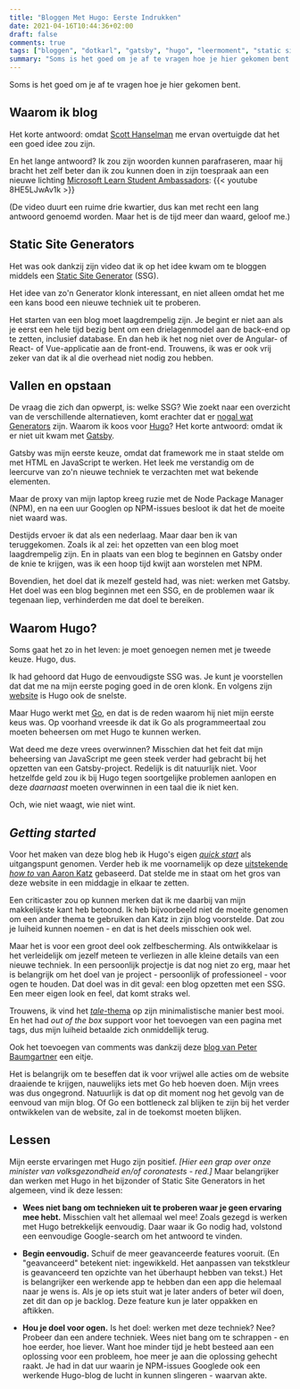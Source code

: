 ```yaml
---
title: "Bloggen Met Hugo: Eerste Indrukken"
date: 2021-04-16T10:44:36+02:00
draft: false
comments: true
tags: ["bloggen", "dotkarl", "gatsby", "hugo", "leermoment", "static site generator"]
summary: "Soms is het goed om je af te vragen hoe je hier gekomen bent."
---
```


Soms is het goed om je af te vragen hoe je hier gekomen bent.


## Waarom ik blog


Het korte antwoord: omdat [Scott Hanselman](https://www.hanselman.com/) me ervan overtuigde dat het een goed idee zou zijn. 


En het lange antwoord? Ik zou zijn woorden kunnen parafraseren, maar hij bracht het zelf beter dan ik zou kunnen doen in zijn toespraak aan een nieuwe lichting [Microsoft Learn Student Ambassadors](https://studentambassadors.microsoft.com/):
{{< youtube 8HE5LJwAv1k >}}


(De video duurt een ruime drie kwartier, dus kan met recht een lang antwoord genoemd worden. Maar het is de tijd meer dan waard, geloof me.)


## Static Site Generators


Het was ook dankzij zijn video dat ik op het idee kwam om te bloggen middels een [Static Site Generator](https://jamstack.org/glossary/ssg/) (SSG). 


Het idee van zo'n Generator klonk interessant, en niet alleen omdat het me een kans bood een nieuwe techniek uit te proberen. 


Het starten van een blog moet laagdrempelig zijn. Je begint er niet aan als je eerst een hele tijd bezig bent om een drielagenmodel aan de back-end op te zetten, inclusief database. En dan heb ik het nog niet over de Angular- of React- of Vue-applicatie aan de front-end. Trouwens, ik was er ook vrij zeker van dat ik al die overhead niet nodig zou hebben. 


## Vallen en opstaan


De vraag die zich dan opwerpt, is: welke SSG? Wie zoekt naar een overzicht van de verschillende alternatieven, komt erachter dat er [nogal wat Generators](https://jamstack.org/generators/) zijn. Waarom ik koos voor [Hugo](https://gohugo.io/)? Het korte antwoord: omdat ik er niet uit kwam met [Gatsby](https://www.gatsbyjs.com/).


Gatsby was mijn eerste keuze, omdat dat framework me in staat stelde om met HTML en JavaScript te werken. Het leek me verstandig om de leercurve van zo'n nieuwe techniek te verzachten met wat bekende elementen. 


Maar de proxy van mijn laptop kreeg ruzie met de Node Package Manager (NPM), en na een uur Googlen op NPM-issues besloot ik dat het de moeite niet waard was.


Destijds ervoer ik dat als een nederlaag. Maar daar ben ik van teruggekomen. Zoals ik al zei: het opzetten van een blog moet laagdrempelig zijn. En in plaats van een blog te beginnen en Gatsby onder de knie te krijgen, was ik een hoop tijd kwijt aan worstelen met NPM. 


Bovendien, het doel dat ik mezelf gesteld had, was niet: werken met Gatsby. Het doel was een blog beginnen met een SSG, en de problemen waar ik tegenaan liep, verhinderden me dat doel te bereiken.


## Waarom Hugo?


Soms gaat het zo in het leven: je moet genoegen nemen met je tweede keuze. Hugo, dus. 


Ik had gehoord dat Hugo de eenvoudigste SSG was. Je kunt je voorstellen dat dat me na mijn eerste poging goed in de oren klonk. En volgens zijn [website](https://gohugo.io/) is Hugo ook de snelste. 


Maar Hugo werkt met [Go](https://golang.org/), en dat is de reden waarom hij niet mijn eerste keus was. Op voorhand vreesde ik dat ik Go als programmeertaal zou moeten beheersen om met Hugo te kunnen werken. 


Wat deed me deze vrees overwinnen? Misschien dat het feit dat mijn beheersing van JavaScript me geen steek verder had gebracht bij het opzetten van een Gatsby-project. Redelijk is dit natuurlijk niet. Voor hetzelfde geld zou ik bij Hugo tegen soortgelijke problemen aanlopen en deze *daarnaast* moeten overwinnen in een taal die ik niet ken. 


Och, wie niet waagt, wie niet wint.


## *Getting started*


Voor het maken van deze blog heb ik Hugo's eigen [*quick start*](https://gohugo.io/getting-started/quick-start/) als uitgangspunt genomen. Verder heb ik me voornamelijk op deze [uitstekende *how to* van Aaron Katz](https://www.freecodecamp.org/news/how-to-build-a-blog-using-a-static-site-generator-and-a-cdn/) gebaseerd. Dat stelde me in staat om het gros van deze website in een middagje in elkaar te zetten. 


Een criticaster zou op kunnen merken dat ik me daarbij van mijn makkelijkste kant heb betoond. Ik heb bijvoorbeeld niet de moeite genomen om een ander thema te gebruiken dan Katz in zijn blog voorstelde. Dat zou je luiheid kunnen noemen - en dat is het deels misschien ook wel. 


Maar het is voor een groot deel ook zelfbescherming. Als ontwikkelaar is het verleidelijk om jezelf meteen te verliezen in alle kleine details van een nieuwe techniek. In een persoonlijk projectje is dat nog niet zo erg, maar het is belangrijk om het doel van je project - persoonlijk of professioneel - voor ogen te houden. Dat doel was in dit geval: een blog opzetten met een SSG. Een meer eigen look en feel, dat komt straks wel.


Trouwens, ik vind het [*tale*-thema](https://github.com/EmielH/tale-hugo) op zijn minimalistische manier best mooi. En het had *out of the box* support voor het toevoegen van een pagina met tags, dus mijn luiheid betaalde zich onmiddellijk terug.


Ook het toevoegen van comments was dankzij deze [blog van Peter Baumgartner](https://portfolio.peter-baumgartner.net/2017/09/10/how-to-install-disqus-on-hugo/) een eitje. 


Het is belangrijk om te beseffen dat ik voor vrijwel alle acties om de website draaiende te krijgen, nauwelijks iets met Go heb hoeven doen. Mijn vrees was dus ongegrond. Natuurlijk is dat op dit moment nog het gevolg van de eenvoud van mijn blog. Of Go een bottleneck zal blijken te zijn bij het verder ontwikkelen van de website, zal in de toekomst moeten blijken.


## Lessen


Mijn eerste ervaringen met Hugo zijn positief. *[Hier een grap over onze minister van volksgezondheid en/of coronatests - red.]* Maar belangrijker dan werken met Hugo in het bijzonder of Static Site Generators in het algemeen, vind ik deze lessen:


- **Wees niet bang om technieken uit te proberen waar je geen ervaring mee hebt.** Misschien valt het allemaal wel mee! Zoals gezegd is werken met Hugo betrekkelijk eenvoudig. Daar waar ik Go nodig had, volstond een eenvoudige Google-search om het antwoord te vinden.

- **Begin eenvoudig.** Schuif de meer geavanceerde features vooruit. (En "geavanceerd" betekent niet: ingewikkeld. Het aanpassen van tekstkleur is geavanceerd ten opzichte van het überhaupt hebben van tekst.) Het is belangrijker een werkende app te hebben dan een app die helemaal naar je wens is. Als je op iets stuit wat je later anders of beter wil doen, zet dit dan op je backlog. Deze feature kun je later oppakken en aftikken.

- **Hou je doel voor ogen.** Is het doel: werken met deze techniek? Nee? Probeer dan een andere techniek. Wees niet bang om te schrappen - en hoe eerder, hoe liever. Want hoe minder tijd je hebt besteed aan een oplossing voor een probleem, hoe meer je aan die oplossing gehecht raakt. Je had in dat uur waarin je NPM-issues Googlede ook een werkende Hugo-blog de lucht in kunnen slingeren - waarvan akte.

